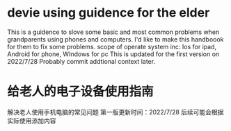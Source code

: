 # devie using guidence for the elder
This is a guidence to slove some basic and most common problems when grandparents using phones and computers. I'd like to make this handboook for them to  fix some problems.
scope of operate system inc: Ios for ipad, Android for phone, WIndows for pc
This is updated for the first version on 2022/7/28
Probably commit addtional context later.
# 给老人的电子设备使用指南
解决老人使用手机电脑的常见问题
第一版更新时间：2022/7/28
后续可能会根据实际使用添加内容
